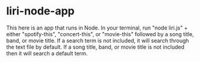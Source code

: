 # liri-node-app

This here is an app that runs in Node. In your terminal, run "node liri.js" + either "spotify-this", "concert-this", or "movie-this" followed by a song title, band, or movie title. If a search term is not included, it will search through the text file by default. If a song title, band, or movie title is not included then it will search a default term. 